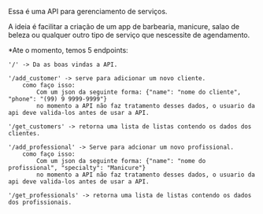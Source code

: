 Essa é uma API para gerenciamento de serviços.

A ideia é facilitar a criação de um app de barbearia, manicure, salao de beleza ou qualquer outro tipo de serviço que nescessite de agendamento.

*Ate o momento, temos 5 endpoints:

    '/' -> Da as boas vindas a API.

    '/add_customer' -> serve para adicionar um novo cliente.
        como faço isso: 
            Com um json da seguinte forma: {"name": "nome do cliente", "phone": "(99) 9 9999-9999"}
            no momento a API não faz tratamento desses dados, o usuario da api deve valida-los antes de usar a API.

    '/get_customers' -> retorna uma lista de listas contendo os dados dos clientes.

    '/add_professional' -> Serve para adcionar um novo profissional.
        como faço isso: 
            Com um json da seguinte forma: {"name": "nome do profissional", "specialty": "Manicure"}
            no momento a API não faz tratamento desses dados, o usuario da api deve valida-los antes de usar a API.

    '/get_professionals' -> retorna uma lista de listas contendo os dados dos profissionais.